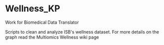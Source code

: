 # Wellness_KP
Work for Biomedical Data Translator

Scripts to clean and analyze ISB's wellness dataset. For more details on the graph read the Multiomics Wellness wiki page 
